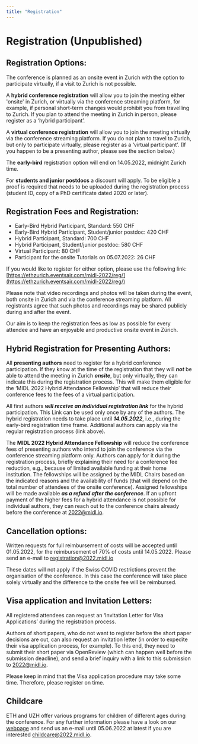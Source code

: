 ```yaml
---
title: "Registration"
---
```


# Registration (Unpublished)
## Registration Options:
The conference is planned as an onsite event in Zurich with the option to participate virtually, if a visit to Zurich is not possible.

A **hybrid conference registration** will allow you to join the meeting either 'onsite' in Zurich, or virtually via the conference streaming platform, for example, if personal short-term changes would prohibit you from travelling to Zurich. If you plan to attend the meeting in Zurich in person, please register as a ‘hybrid participant’.

A **virtual conference registration** will allow you to join the meeting virtually via the conference streaming platform. If you do not plan to travel to Zurich, but only to participate virtually, please register as a ‘virtual participant’. (If you happen to be a presenting author, please see the section below.)

The **early-bird** registration option will end on 14.05.2022, midnight Zurich time.

For **students and junior postdocs** a discount will apply. To be eligible a proof is required that needs to be uploaded during the registration process (student ID, copy of a PhD certificate dated 2020 or later).

## Registration Fees and Registration:

* Early-Bird Hybrid Participant, Standard: 550 CHF
* Early-Bird Hybrid Participant, Student/junior postdoc: 420 CHF
* Hybrid Participant, Standard: 700 CHF
* Hybrid Participant, Student/junior postdoc: 580 CHF
* Virtual Participant: 80 CHF
* Participant for the onsite Tutorials on 05.07.2022: 26 CHF

If you would like to register for either option, please use the following link:
[https://ethzurich.eventsair.com/midl-2022/reg/](https://ethzurich.eventsair.com/midl-2022/reg/)

Please note that video recordings and photos will be taken during the event, both onsite in Zurich and via the conference streaming platform. All registrants agree that such photos and recordings may be shared publicly during and after the event.

Our aim is to keep the registration fees as low as possible for every attendee and have an enjoyable and productive onsite event in Zürich. 

## Hybrid Registration for Presenting Authors:

All **presenting authors** need to register for a hybrid conference participation. If they know at the time of the registration that they will ***not*** be able to attend the meeting in Zurich ***onsite***, but only virtually, they can indicate this during the registration process. This will make them eligible for the ‘MIDL 2022 Hybrid Attendance Fellowship’ that will reduce their conference fees to the fees of a virtual participation.

All first authors ***will receive an individual registration link*** for the hybrid  participation. This Link can be used only once by any of the authors. The hybrid registration needs to take place until ***14.05.2022***, i.e., during the early-bird registration time frame. Additional authors can apply via the regular registration process (link above). 

The **MIDL 2022 Hybrid Attendance Fellowship** will reduce the conference fees of presenting authors who intend to join the conference via the conference streaming platform only. Authors can apply for it during the registration process, briefly explaining their need for a conference fee reduction, e.g., because of limited available funding at their home institution. The fellowships will be assigned by the MIDL Chairs based on the indicated reasons and the availability of funds (that will depend on the total number of attendees of the onsite conference). Assigned fellowships will be made available ***as a refund after the conference***. If an upfront payment of the higher fees for a hybrid attendance is not possible for individual authors, they can reach out to the conference chairs already before the conference at [2022@midl.io](mailto:2022@midl.io).

## Cancellation options:

Written requests for full reimbursement of costs will be accepted until 01.05.2022, for the reimbursement of 70% of costs until 14.05.2022. Please send an e-mail to [registration@2022.midl.io](mailto:registration@2022.midl.io)

These dates will not apply if the Swiss COVID restrictions prevent the organisation of the conference. In this case the conference will take place solely virtually and the difference to the onsite fee will be reimbursed.

## Visa application and Invitation Letters:

All registered attendees can request an ‘Invitation Letter for Visa Applications’ during the registration process.

Authors of short papers, who do not want to register before the short paper decisions are out, can also request an invitation letter (in order to expedite their visa application process, for example). To this end, they need to submit their short paper via OpenReview (which can happen well before the submission deadline), and send a brief inquiry with a link to this submission to [2022@midl.io](mailto:2022@midl.io).

Please keep in mind that the Visa application procedure may take some time. Therefore, please register on time. 

## Childcare 
ETH and UZH offer various programs for children of different ages during the conference. For any further information please have a look on our [webpage](https://2022.midl.io/childcare.html) and send us an e-mail until 05.06.2022 at latest if you are interested [childcare@2022.midl.io](mailto:childcare@2022.midl.io).
